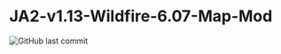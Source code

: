 # JA2-v1.13-Wildfire-6.07-Map-Mod

![GitHub last commit](https://img.shields.io/github/last-commit/kitty624/https://github.com/kitty624/JA2-v1.13-Wildfire-6.07-Map-Mod)
